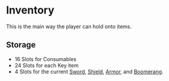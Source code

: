 # Inventory

This is the main way the player can hold onto items.

## Storage

- 16 Slots for Consumables
- 24 Slots for each Key item
- 4 Slots for the current [Sword](obtainables.md#swords), [Shield](obtainables.md#shields), [Armor](obtainables.md#armor), and [Boomerang](obtainables.md#boomerang).
